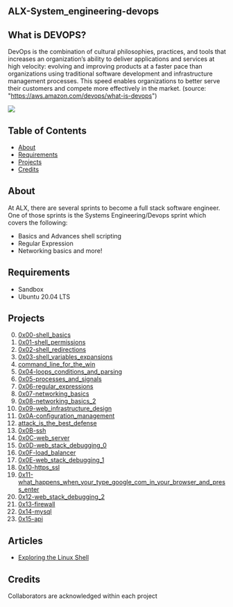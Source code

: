 ## ALX-System_engineering-devops


## What is DEVOPS?

DevOps is the combination of cultural philosophies, practices, and tools that increases an organization’s ability to deliver applications and services at high velocity: evolving and improving products at a faster pace than organizations using traditional software development and infrastructure management processes. This speed enables organizations to better serve their customers and compete more effectively in the market.
(source: "https://aws.amazon.com/devops/what-is-devops")

![](https://d1.awsstatic.com/product-marketing/DevOps/DevOps_feedback-diagram.ff668bfc299abada00b2dcbdc9ce2389bd3dce3f.png)

## Table of Contents

* [About](#about)
* [Requirements](#requirements)
* [Projects](#projects)
* [Credits](#credits)

## About
At ALX, there are several sprints to become a full stack software engineer. One of those sprints is the Systems Engineering/Devops sprint which covers the following:

- Basics and Advances shell scripting
- Regular Expression
- Networking basics
and more!

## Requirements
* Sandbox
* Ubuntu 20.04 LTS

## Projects
0. [0x00-shell_basics](./0x00-shell_basics)
1. [0x01-shell_permissions](./0x01-shell_permissions)
2. [0x02-shell_redirections](./0x02-shell_redirections)
3. [0x03-shell_variables_expansions](./0x03-shell_variables_expansions)
4. [command_line_for_the_win](./command_line_for_the_win)
5. [0x04-loops_conditions_and_parsing](./0x04-loops_conditions_and_parsing)
6. [0x05-processes_and_signals](./0x05-processes_and_signals)
7. [0x06-regular_expressions](./0x06-regular_expressions)
8. [0x07-networking_basics](./0x07-networking_basics)
9. [0x08-networking_basics_2](./0x08-networking_basics_2)
10. [0x09-web_infrastructure_design](./0x09-web_infrastructure_design)
11. [0x0A-configuration_management](./0x0A-configuration_management)
12. [attack_is_the_best_defense](./attack_is_the_best_defense)
13. [0x0B-ssh](./0x0B-ssh)
14. [0x0C-web_server](./0x0C-web_server)
15. [0x0D-web_stack_debugging_0](./0x0D-web_stack_debugging_0)
16. [0x0F-load_balancer](./0x0F-load_balancer)
17. [0x0E-web_stack_debugging_1](./0x0E-web_stack_debugging_1)
18. [0x10-https_ssl](./0x10-https_ssl)
19. [0x11-what_happens_when_your_type_google_com_in_your_browser_and_press_enter](./0x11-what_happens_when_your_type_google_com_in_your_browser_and_press_enter)
20. [0x12-web_stack_debugging_2](./0x12-web_stack_debugging_2)
21. [0x13-firewall](./0x13-firewall)
22. [0x14-mysql](./0x14-mysql)
23. [0x15-api](./0x15-api)

## Articles
* [Exploring the Linux Shell](https://medium.com/@onepunchcoder/exploring-the-linux-shell-1d141d5368bd)
## Credits
Collaborators are acknowledged within each project
